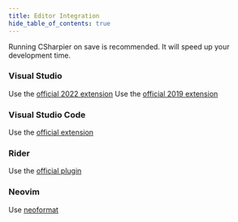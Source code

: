 ```yaml
---
title: Editor Integration
hide_table_of_contents: true
---
```


Running CSharpier on save is recommended. It will speed up your development time.

### Visual Studio
Use the [official 2022 extension](https://marketplace.visualstudio.com/items?itemName=csharpier.CSharpier)
Use the [official 2019 extension](https://marketplace.visualstudio.com/items?itemName=csharpier.CSharpier2019)
### Visual Studio Code
Use the [official extension](https://marketplace.visualstudio.com/items?itemName=csharpier.csharpier-vscode)
### Rider
Use the [official plugin](https://plugins.jetbrains.com/plugin/18243-csharpier)
### Neovim
Use [neoformat](https://github.com/sbdchd/neoformat)
